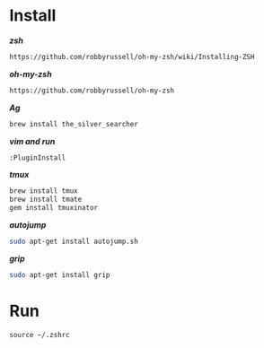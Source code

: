 # Install

***zsh***
```sh
https://github.com/robbyrussell/oh-my-zsh/wiki/Installing-ZSH
```

***oh-my-zsh***
```sh
https://github.com/robbyrussell/oh-my-zsh
```

***Ag***
```sh
brew install the_silver_searcher
```

***vim and run***
```sh
:PluginInstall
```

***tmux***
```sh
brew install tmux
brew install tmate
gem install tmuxinator
```

***autojump***
```sh
sudo apt-get install autojump.sh
```

***grip***
```sh
sudo apt-get install grip
```

# Run

`source ~/.zshrc`

